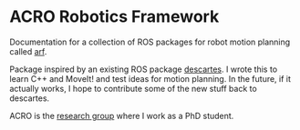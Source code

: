 # ACRO Robotics Framework

Documentation for a collection of ROS packages for robot motion planning called [arf](https://github.com/JeroenDM/arf).

Package inspired by an existing ROS package [descartes](https://github.com/ros-industrial-consortium/descartes).
I wrote this to learn C++ and MoveIt! and test ideas for motion planning.
In the future, if it actually works, I hope to contribute some of the new stuff back to descartes.

ACRO is the [research group](https://iiw.kuleuven.be/onderzoek/acro) where I work as a PhD student.

